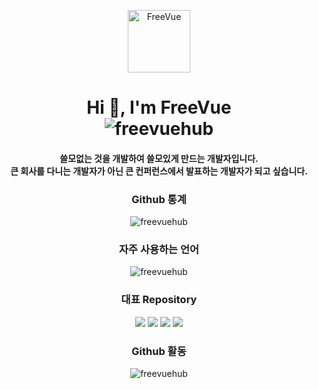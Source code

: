 <p align="center">
  <img width="100px" src="https://file.freevue.dev/images/logo/blog/square-logo.png" align="center" alt="FreeVue" />
</p>

<h1 align="center">
  Hi 👋, I'm FreeVue <br />
  <img src="https://komarev.com/ghpvc/?username=freevuehub&label=Profile%20views&color=0e75b6&style=flat" alt="freevuehub" />
</h1>
<h4 align="center">
  쓸모없는 것을 개발하여 쓸모있게 만드는 개발자입니다. <br />
  큰 회사를 다니는 개발자가 아닌 큰 컨퍼런스에서 발표하는 개발자가 되고 싶습니다. <br />
</h4>

<h3 align="center">Github 통계</h3>
<p align="center">
  <img
    src="https://github-readme-stats.vercel.app/api?username=freevuehub&show_icons=true&locale=kr&bg_color=60,c892d8,6667ab&title_color=fff&text_color=fff"
    alt="freevuehub"
  />
</p>

<h3 align="center">자주 사용하는 언어</h3>
<p align="center">
  <img
    src="https://github-readme-stats.vercel.app/api/top-langs?username=freevuehub&show_icons=true&locale=kr&bg_color=60,c892d8,6667ab&title_color=fff&text_color=fff"
    alt="freevuehub"
  />
</p>

<h3 align="center">대표 Repository</h3>
<p align="center">
  <img src="https://github-readme-stats.vercel.app/api/pin/?username=freevuehub&repo=radiyu-lang&locale=kr&bg_color=60,c892d8,6667ab&title_color=fff&text_color=fff" />
  <img src="https://github-readme-stats.vercel.app/api/pin/?username=freevuehub&repo=radiyu-lang&locale=kr&bg_color=60,c892d8,6667ab&title_color=fff&text_color=fff" />
  <img src="https://github-readme-stats.vercel.app/api/pin/?username=freevuehub&repo=radiyu-lang&locale=kr&bg_color=60,c892d8,6667ab&title_color=fff&text_color=fff" />
  <img src="https://github-readme-stats.vercel.app/api/pin/?username=freevuehub&repo=radiyu-lang&locale=kr&bg_color=60,c892d8,6667ab&title_color=fff&text_color=fff" />
</p>

<h3 align="center">Github 활동</h3>
<p align="center">
  <img src="https://github-profile-trophy.vercel.app/?username=freevuehub&locale=kr" alt="freevuehub" />
</p>


